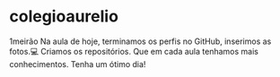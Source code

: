 # colegioaurelio
1meirão 
Na aula de hoje, terminamos os perfis no GitHub, inserimos as fotos.💻
Criamos os repositórios.
Que em cada aula tenhamos mais conhecimentos. 
Tenha um ótimo dia!
